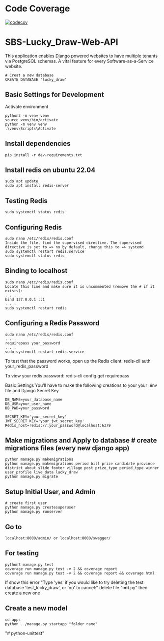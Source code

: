 # Code Coverage

[![codecov](https://codecov.io/gh/med1213/python-unittest/branch/master/graph/badge.svg)](https://codecov.io/gh/med1213/python-unittest)

# SBS-Lucky_Draw-Web-API

This application enables Django powered websites to have multiple tenants via PostgreSQL schemas. A vital feature for every Software-as-a-Service website.

    # Creat a new database
    CREATE DATABASE 'lucky_draw'

## Basic Settings for Development

Activate environment

    python3 -m venv venv
    source venv/bin/activate
    python -m venv venv
    .\venv\Scripts\Activate

## Install dependencies

    pip install -r dev-requirements.txt

## Install redis on ubuntu 22.04

    sudo apt update
    sudo apt install redis-server

## Testing Redis

    sudo systemctl status redis

## Configuring Redis

    sudo nano /etc/redis/redis.conf
    Inside the file, find the supervised directive. The supervised directive is set to => no by default, change this to => systemd
    sudo systemctl restart redis.service
    sudo systemctl status redis

## Binding to localhost

    sudo nano /etc/redis/redis.conf
    Locate this line and make sure it is uncommented (remove the # if it exists):
    . . .
    bind 127.0.0.1 ::1
    . . .
    sudo systemctl restart redis

## Configuring a Redis Password

    sudo nano /etc/redis/redis.conf
    . . .
    requirepass your_password
    . . .
    sudo systemctl restart redis.service

To test that the password works, open up the Redis client:
redis-cli
auth your_redis_password

To view your redis password:
redis-cli
config get requirepass

Basic Settings
You’ll have to make the following creations to your your .env file
and Django Secret Key

    DB_NAME=your_database_name
    DB_USR=your_user_name
    DB_PWD=your_password

    SECRET_KEY='your_secret_key'
    JWT_SECRET_KEY='your_jwt_secret_key'
    Redis_host=redis://:your_password@localhost:6379

## Make migrations and Apply to database # create migrations files (every new django app)

    python manage.py makemigrations
    python manage.py makemigrations period bill prize candidate province district about slide footer village post prize_type period_type winner user_profile live_data lucky_draw
    python manage.py migrate

## Setup Initial User, and Admin

    # create first user
    python manage.py createsuperuser
    python manage.py runserver

## Go to

    localhost:8000/admin/ or localhost:8000/swagger/

## For testing

    python3 manage.py test
    coverage run manage.py test -v 2 && coverage report
    coverage run manage.py test -v 2 && coverage report && coverage html

If show this error "Type 'yes' if you would like to try deleting the test database 'test_lucky_draw', or 'no' to cancel:"
delete file "**init**.py" then create a new one

## Create a new model

    cd apps
    python ../manage.py startapp "folder name"

"# python-unittest"
